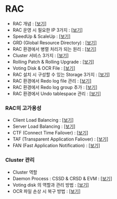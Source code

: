 # RAC

- RAC 개념 : [[보기]](https://rebel-lord-f41.notion.site/RAC-e6488e6f56ac48379cedbb1a20de225b?pvs=4)
- RAC 운영 시 필요한 IP 3가지 : [[보기]](https://rebel-lord-f41.notion.site/RAC-IP-3-d0a3d8b0bf574f189d787e081b856b89?pvs=4)
- SpeedUp & ScaleUp : [[보기]](https://rebel-lord-f41.notion.site/SpeedUp-ScaleUp-9e1b25d82c804c449033d74aaca5670e?pvs=4)
- GRD (Global Resource Directory) : [[보기]](https://rebel-lord-f41.notion.site/GRD-Global-Resource-Directory-117ce5a63cb2460aa02b65a863ef302a?pvs=4)
- RAC 환경에서 병렬 처리가 되는 원리 : [[보기]](https://rebel-lord-f41.notion.site/RAC-c01a0f8c29694f89bbefbf296870b9ae?pvs=4)
- Cluster 서비스 3가지 : [[보기]](https://rebel-lord-f41.notion.site/Cluster-3-83b86e83bacd46dcb79fd8faf1a93936?pvs=4)
- Rolling Patch & Rolling Upgrade : [[보기]](https://rebel-lord-f41.notion.site/Rolling-Patch-Rolling-Upgrade-b84ab7eb80ac485eb2b5adbfe76420bf?pvs=4)
- Voting Disk & OCR File : [[보기]](https://rebel-lord-f41.notion.site/Voting-Disk-OCR-File-24b31a21c6444449b1a6eddbedb763e1?pvs=4)
- RAC 설치 시 구성할 수 있는 Storage 3가지 : [[보기]](https://rebel-lord-f41.notion.site/RAC-Storage-3-7048c45dbd634f72ab95103eaaa59f5b?pvs=4)
- RAC 환경에서 Redo log file 관리 : [[보기]](https://rebel-lord-f41.notion.site/RAC-Redo-log-file-8f7d151c964b47cc9a76a95863dc2279?pvs=4)
- RAC 환경에서 Redo log group 추가 : [[보기]](https://rebel-lord-f41.notion.site/RAC-Redo-log-group-ab819ff5cfed4e8aa534850b7ce41400?pvs=4)
- RAC 환경에서 Undo tablespace 관리 : [[보기]](https://rebel-lord-f41.notion.site/RAC-Undo-tablespace-cba2936b43e541f0aa49ae4fee786ae0?pvs=4)

### RAC의 고가용성
- Client Load Balancing : [[보기]](https://rebel-lord-f41.notion.site/Client-Load-Balancing-8b52c32be96548cb8dbf8dcf3afc39c2?pvs=4)
- Server Load Balancing : [[보기]](https://rebel-lord-f41.notion.site/Server-Load-Balancing-5ac1ac20dffb410e8c7f83ca385f243a?pvs=4)
- CTF (Connect Time Failover) : [[보기]](https://rebel-lord-f41.notion.site/CTF-Connect-Time-Failover-686ee00ab80748c18c4f4a3d7e60f17a?pvs=4)
- TAF (Transparent Application Faliover) : [[보기]](https://rebel-lord-f41.notion.site/TAF-Transparent-Application-Faliover-d3b12b8cf053433188114eecaa680687?pvs=4)
- FAN (Fast Application Notification) : [[보기]](https://rebel-lord-f41.notion.site/FAN-Fast-Application-Notification-f78f8499307b4d8d92f016106b27020c?pvs=4)

### Cluster 관리
- Cluster 역할
- Daemon Process : CSSD & CRSD & EVM : [[보기]](https://rebel-lord-f41.notion.site/CSSD-CRSD-EVM-79f7e2ff8aa64712ac0dd051f9102380?pvs=4)
- Voting disk 의 역할과 관리 방법 : [[보기]](https://rebel-lord-f41.notion.site/Voting-disk-0c4bd82d2d65412bbba5de18e585d81c?pvs=4)
- OCR 파일 손상 시 복구 방법 : [[보기]](https://rebel-lord-f41.notion.site/OCR-ed3a838d4e8843d8ac9a4bc58ba29581?pvs=4)
